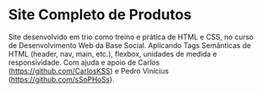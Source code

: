 # Site Completo de Produtos

Site desenvolvido em trio como treino e prática de HTML e CSS, no curso de Desenvolvimento Web da Base Social. Aplicando Tags Semânticas de HTML (header, nav, main, etc.), flexbox, unidades de medida e responsividade. Com ajuda e apoio de Carlos (https://github.com/CarlosKSS) e Pedro Vinícius (https://github.com/sSoPHoSs).